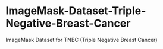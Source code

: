 # ImageMask-Dataset-Triple-Negative-Breast-Cancer
ImageMask Dataset for TNBC (Triple Negative Breast Cancer)
